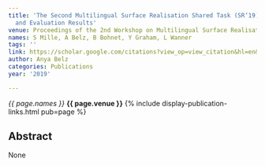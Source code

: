 ```yaml
---
title: 'The Second Multilingual Surface Realisation Shared Task (SR‘19): Overview
  and Evaluation Results'
venue: Proceedings of the 2nd Workshop on Multilingual Surface Realisation, 2019
names: S Mille, A Belz, B Bohnet, Y Graham, L Wanner
tags: ''
link: https://scholar.google.com/citations?view_op=view_citation&hl=en&user=trwwiW4AAAAJ&citation_for_view=trwwiW4AAAAJ:eJXPG6dFmWUC
author: Anya Belz
categories: Publications
year: '2019'

---
```


*{{ page.names }}*
**{{ page.venue }}**
{% include display-publication-links.html pub=page %}
## Abstract

None